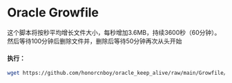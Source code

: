 # Oracle Growfile
 
这个脚本将按秒平均增长文件大小，每秒增加3.6MB，持续3600秒（60分钟）。然后等待100分钟后删除文件并，删除后等待50分钟再次从头开始

#### 执行：
```bash
wget https://github.com/honorcnboy/oracle_keep_alive/raw/main/Growfile/growfile.sh && chmod +x growfile.sh && bash growfile.sh
```
